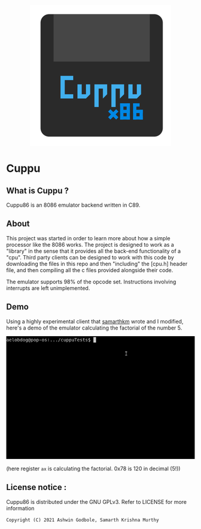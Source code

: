 <p align="center"><img src="./docs/logo.svg" alt="Cuppu86"/></p>

# Cuppu

## What is Cuppu ?
Cuppu86 is an 8086 emulator backend written in C89.

## About
This project was started in order to learn more about how a simple processor like the 8086 works. The project is designed to work as a "library" in the sense that it provides all the back-end functionality of a "cpu". Third party clients can be designed to work with this code by downloading the files in this repo and then "including" the [cpu.h] header file, and then compiling all the c files provided alongside their code.

The emulator supports 98% of the opcode set. Instructions involving interrupts are left unimplemented.

## Demo
Using a highly experimental client that [samarthkm](https://github.com/samarthkm) wrote and I modified, here's a demo of the emulator calculating the factorial of the number 5.

<img src="./docs/factorial.gif" alt="Cuppu86 Demo"/>

(here register `ax` is calculating the factorial. 0x78 is 120 in decimal (5!))

## License notice :
Cuppu86 is distributed under the GNU GPLv3. Refer to LICENSE for more information
```
Copyright (C) 2021 Ashwin Godbole, Samarth Krishna Murthy
```
